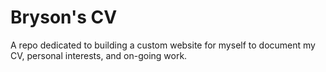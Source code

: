 # Bryson's CV
A repo dedicated to building a custom website for myself to document my CV, personal interests, and on-going work.
